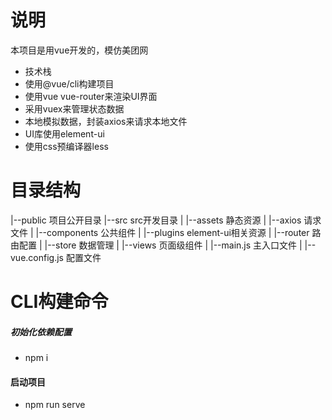 # 说明

本项目是用vue开发的，模仿美团网


- 技术栈
 - 使用@vue/cli构建项目
 - 使用vue vue-router来渲染UI界面
 - 采用vuex来管理状态数据
 - 本地模拟数据，封装axios来请求本地文件
 - UI库使用element-ui
 - 使用css预编译器less

# 目录结构
|--public               项目公开目录
|--src                  src开发目录
|   |--assets           静态资源
|   |--axios            请求文件
|   |--components       公共组件
|   |--plugins          element-ui相关资源
|   |--router           路由配置
|   |--store            数据管理
|   |--views            页面级组件
|   |--main.js          主入口文件
|   |--vue.config.js    配置文件    

# CLI构建命令

##### 初始化依赖配置
- npm i

#### 启动项目 
- npm run serve